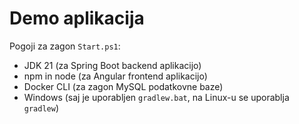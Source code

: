 # Demo aplikacija

Pogoji za zagon `Start.ps1`:
- JDK 21 (za Spring Boot backend aplikacijo)
- npm in node (za Angular frontend aplikacijo)
- Docker CLI (za zagon MySQL podatkovne baze)
- Windows (saj je uporabljen `gradlew.bat`, na Linux-u se uporablja `gradlew`)
